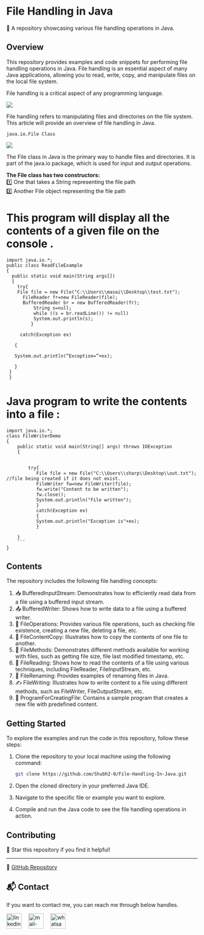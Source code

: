 
# File Handling in Java

📁 A repository showcasing various file handling operations in Java.

## Overview

This repository provides examples and code snippets for performing file handling operations in Java. File handling is an essential aspect of many Java applications, allowing you to read, write, copy, and manipulate files on the local file system.

File handling is a critical aspect of any programming language.

<img src="https://user-images.githubusercontent.com/112773220/224777158-8cae1ff0-2d27-4875-9a49-01bd963b28e1.png" />

File handling refers to manipulating files and directories on the file system. This article will provide an overview of file handling in Java.
```
java.io.File Class
```

<img src="https://user-images.githubusercontent.com/112773220/224777525-f2703db5-93e4-4582-b631-e67cd730867e.png"/>

The File class in Java is the primary way to handle files and directories. It is part of the java.io package, which is used for input and output operations.

**The File class has two constructors:**\
1️⃣ One that takes a String representing the file path\
2️⃣ Another File object representing the file path


# This program will display all the contents of a given file on the console .
```
import java.io.*; 
public class ReadFileExample
{ 
  public static void main(String args[])
  { 
    try{
    File file = new File("C:\\Users\\masai\\Desktop\\test.txt");
      FileReader fr=new FileReader(file);
      BufferedReader br = new BufferedReader(fr);
          String s=null;
          while ((s = br.readLine()) != null)
          System.out.println(s);
         }

     catch(Exception ex)

   {

   System.out.println(“Exception=”+ex);

   }
 }
 }
 ```
 
# Java program to write the contents into a file :

```
import java.io.*;
class FileWriterDemo
{ 
    public static void main(String[] args) throws IOException 
    { 
        
        
        try{
           File file = new File("C:\\Users\\sharp\\Desktop\\out.txt"); //file being created if it does not exist.     
           FileWriter fw=new FileWriter(file); 
           fw.write("Content to be written"); 
           fw.close(); 
		   System.out.println("File written"); 
		   }
		   catch(Exception ex)
		   {
		   System.out.println("Exception is"+ex);
		   }
		   
    } 
    ```
}
```
## Contents

The repository includes the following file handling concepts:

1. 📥 BufferedInputStream: Demonstrates how to efficiently read data from a file using a buffered input stream.
2. 📤 BufferedWriter: Shows how to write data to a file using a buffered writer.
3. 📁 FileOperations: Provides various file operations, such as checking file existence, creating a new file, deleting a file, etc.
4. 📄 FileContentCopy: Illustrates how to copy the contents of one file to another.
5. 📄 FileMethods: Demonstrates different methods available for working with files, such as getting file size, file last modified timestamp, etc.
6. 📖 FileReading: Shows how to read the contents of a file using various techniques, including FileReader, FileInputStream, etc.
7. 🔄 FileRenaming: Provides examples of renaming files in Java.
8. ✍️ FileWriting: Illustrates how to write content to a file using different methods, such as FileWriter, FileOutputStream, etc.
9. 📝 ProgramForCreatingFile: Contains a sample program that creates a new file with predefined content.

## Getting Started

To explore the examples and run the code in this repository, follow these steps:

1. Clone the repository to your local machine using the following command:

   ```bash
   git clone https://github.com/Shubh2-0/File-Handling-In-Java.git
   ```

2. Open the cloned directory in your preferred Java IDE.

3. Navigate to the specific file or example you want to explore.

4. Compile and run the Java code to see the file handling operations in action.

## Contributing

🌟 Star this repository if you find it helpful!

---

🔗 [GitHub Repository](https://github.com/Shubh2-0/File-Handling-In-Java.git)

## 📬 Contact

If you want to contact me, you can reach me through below handles.

 <p align="left">
  <a href="https://www.linkedin.com/in/shubham-bhati-787319213/" target="_blank"><img align="center" src="https://skillicons.dev/icons?i=linkedin" width="40px" alt="linkedin" /></a>&emsp;
  <a title="shubhambhati226@gmail.com" href="mailto:shubhambhati226@gmail.com" target="_blank"><img align="center"  src="https://cdn-icons-png.flaticon.com/128/888/888853.png"  width="40px"   alt="mail-me" /></a>&emsp;
  <a href="https://wa.me/+916232133187" target="blank"><img align="center" src="https://media2.giphy.com/media/Q8I2fYA773h5wmQQcR/giphy.gif" width="40px"  alt="whatsapp-me" /></a>&emsp;	
 </p>

<br>



